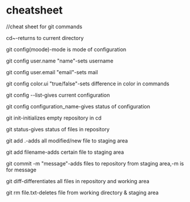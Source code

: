 # cheatsheet
//cheat sheet for git commands

cd~-returns to current directory


git config(moode)-mode is mode of configuration

git config user.name "name"-sets username

git config user.email "email"-sets mail

git config color.ui "true/false"-sets difference in color in commands

git config --list-gives current configuration

git config configuration_name-gives status of configuration


git init-initializes empty repository in cd

git status-gives status of files in repository

git add .-adds all modified/new file to staging area

git add filename-adds certain file to staging area

git commit -m "message"-adds files to repository from staging area,-m is for message

git diff-differentiates all files in repository and working area

git rm file.txt-deletes file from working directory & staging area
